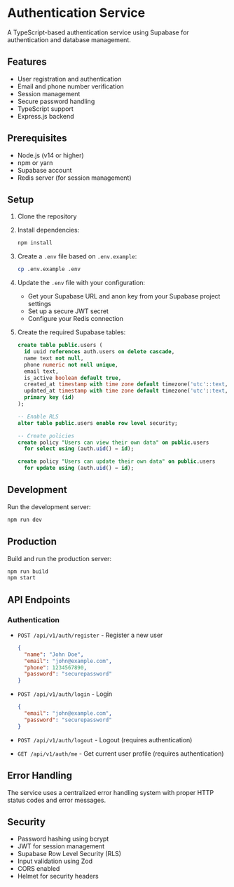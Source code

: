 # Authentication Service

A TypeScript-based authentication service using Supabase for authentication and database management.

## Features

- User registration and authentication
- Email and phone number verification
- Session management
- Secure password handling
- TypeScript support
- Express.js backend

## Prerequisites

- Node.js (v14 or higher)
- npm or yarn
- Supabase account
- Redis server (for session management)

## Setup

1. Clone the repository
2. Install dependencies:
   ```bash
   npm install
   ```

3. Create a `.env` file based on `.env.example`:
   ```bash
   cp .env.example .env
   ```

4. Update the `.env` file with your configuration:
   - Get your Supabase URL and anon key from your Supabase project settings
   - Set up a secure JWT secret
   - Configure your Redis connection

5. Create the required Supabase tables:
   ```sql
   create table public.users (
     id uuid references auth.users on delete cascade,
     name text not null,
     phone numeric not null unique,
     email text,
     is_active boolean default true,
     created_at timestamp with time zone default timezone('utc'::text, now()) not null,
     updated_at timestamp with time zone default timezone('utc'::text, now()) not null,
     primary key (id)
   );

   -- Enable RLS
   alter table public.users enable row level security;

   -- Create policies
   create policy "Users can view their own data" on public.users
     for select using (auth.uid() = id);

   create policy "Users can update their own data" on public.users
     for update using (auth.uid() = id);
   ```

## Development

Run the development server:
```bash
npm run dev
```

## Production

Build and run the production server:
```bash
npm run build
npm start
```

## API Endpoints

### Authentication

- `POST /api/v1/auth/register` - Register a new user
  ```json
  {
    "name": "John Doe",
    "email": "john@example.com",
    "phone": 1234567890,
    "password": "securepassword"
  }
  ```

- `POST /api/v1/auth/login` - Login
  ```json
  {
    "email": "john@example.com",
    "password": "securepassword"
  }
  ```

- `POST /api/v1/auth/logout` - Logout (requires authentication)
- `GET /api/v1/auth/me` - Get current user profile (requires authentication)

## Error Handling

The service uses a centralized error handling system with proper HTTP status codes and error messages.

## Security

- Password hashing using bcrypt
- JWT for session management
- Supabase Row Level Security (RLS)
- Input validation using Zod
- CORS enabled
- Helmet for security headers